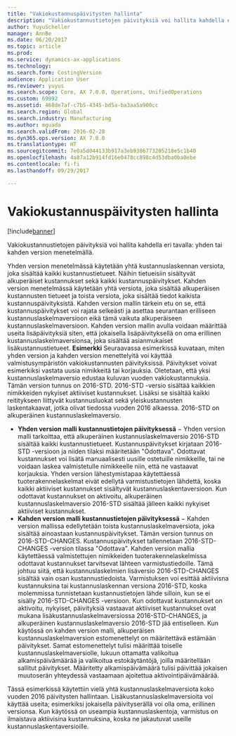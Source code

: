 ```yaml
---
title: "Vakiokustannuspäivitysten hallinta"
description: "Vakiokustannustietojen päivityksiä voi hallita kahdella eri tavalla: yhden tai kahden version menetelmällä."
author: YuyuScheller
manager: AnnBe
ms.date: 06/20/2017
ms.topic: article
ms.prod: 
ms.service: dynamics-ax-applications
ms.technology: 
ms.search.form: CostingVersion
audience: Application User
ms.reviewer: yuyus
ms.search.scope: Core, AX 7.0.0, Operations, UnifiedOperations
ms.custom: 69992
ms.assetid: 468de7af-c7b5-4345-bd5a-ba3aa5a900cc
ms.search.region: Global
ms.search.industry: Manufacturing
ms.author: mguada
ms.search.validFrom: 2016-02-28
ms.dyn365.ops.version: AX 7.0.0
ms.translationtype: HT
ms.sourcegitcommit: 7e0a5d044133b917a3eb9386773205218e5c1b40
ms.openlocfilehash: 4a87a12b914fd16e0478cc898c4d53dba0ba0ebe
ms.contentlocale: fi-fi
ms.lasthandoff: 09/29/2017

---
```


# <a name="manage-standard-cost-updates"></a>Vakiokustannuspäivitysten hallinta

[!include[banner](../includes/banner.md)]


Vakiokustannustietojen päivityksiä voi hallita kahdella eri tavalla: yhden tai kahden version menetelmällä. 

Yhden version menetelmässä käytetään yhtä kustannuslaskennan versiota, joka sisältää kaikki kustannustietueet. Näihin tietueisiin sisältyvät alkuperäiset kustannukset sekä kaikki kustannuspäivitykset.
Kahden version menetelmässä käytetään yhtä versiota, joka sisältää alkuperäisen kustannusten tietueet ja toista versiota, joka sisältää tiedot kaikista kustannuspäivityksistä. Kahden version mallin tärkein etu on se, että kustannuspäivitykset voi rajata selkeästi ja asettaa seurantaan erilliseen kustannuslaskelmaversioon eikä tämä vaikuta alkuperäiseen kustannuslaskelmaversioon. Kahden version mallin avulla voidaan määrittää useita lisäpäivityksiä siten, että jokaisella lisäpäivityksellä on oma erillinen kustannuslaskelmaversionsa, joka sisältää asianmukaiset lisäkustannustietueet. **Esimerkki** Seuraavassa esimerkissä kuvataan, miten yhden version ja kahden version menettelyitä voi käyttää valmistusympäristön vakiokustannusten päivityksissä. Päivitykset voivat esimerkiksi vastata uusia nimikkeitä tai korjauksia. Oletetaan, että yksi kustannuslaskelmaversio edustaa kuluvan vuoden vakiokustannuksia. Tämän version tunnus on 2016-STD. 2016-STD -versio sisältää kaikkien nimikkeiden nykyiset aktiiviset kustannukset. Lisäksi se sisältää kaikki reititykseen liittyvät kustannusluokat sekä yleiskustannusten laskentakaavat, jotka olivat tiedossa vuoden 2016 alkaessa. 2016-STD on alkuperäinen kustannuslaskelmaversio.
-   **Yhden version malli kustannustietojen päivityksessä** − Yhden version malli tarkoittaa, että alkuperäinen kustannuslaskelmaversio 2016-STD sisältää kaikki kustannustietueet. Kustannuspäivitykset kirjataan 2016-STD -versioon ja niiden tilaksi määritetään "Odottava". Odottavat kustannukset voi lisätä manuaalisesti uusille ostetuille nimikkeille, tai ne voidaan laskea valmistetulle nimikkeelle niin, että ne vastaavat korjauksia. Yhden version lähestymistapaa käytettäessä tuoterakennelaskelmat eivät edellytä varmistustietojen lähdettä, koska kaikki aktiiviset kustannukset sisältyvät kustannuslaskentaversioon. Kun odottavat kustannukset on aktivoitu, alkuperäinen kustannuslaskelmaversio 2016-STD sisältää jälleen kaikki nykyiset aktiiviset kustannukset.
-   **Kahden version malli kustannustietojen päivityksessä** − Kahden version mallissa edellytetään toista kustannuslaskelmaversiota, joka sisältää ainoastaan kustannuspäivitykset. Tämän version tunnus on 2016-STD-CHANGES. Kustannuspäivitykset tallennetaan 2016-STD-CHANGES -version tilassa "Odottava". Kahden version mallia käytettäessä valmistettujen nimikkeiden tuoterakennelaskelmissa odottavat kustannukset tarvitsevat lähteen varmistustiedoille. Tämä johtuu siitä, että kustannuslaskelmien lisäversio 2016-STD-CHANGES sisältää vain osan kustannustiedoista. Varmistuksen voi esittää aktiivisna kustannuksina tai kustannuslaskennan versiona 2016-STD, koska molemmissa tunnistetaan kustannustietojen lähde silloin, kun se ei sisälly 2016-STD-CHANGES -versioon. Kun odottavat kustannukset on aktivoitu, nykyiset, päivityksiä vastaavat aktiiviset kustannukset ovat mukana lisäkustannuslaskelmaversiossa 2016-STD-CHANGES, ja alkuperäinen kustannuslaskelmaversio 2016-STD jää entiselleen. Kun käytössä on kahden version malli, alkuperäisen kustannuslaskelmaversion estomenettelyt on määritettävä estämään päivitykset. Samat estomenettelyt tulisi määrittää toiselle kustannuslaskelmaversiolle, lukuun ottamatta valikoitua alkamispäivämäärää ja valikoitua estokäytäntöjä, joilla määritellään sallitut päivitykset. Määritetty alkamispäivämäärä tulisi päivittää jokaisen muutoserän yhteydessä vastaamaan ajoitettua aktivointipäivämäärää.

Tässä esimerkissä käytettiin vielä yhtä kustannuslaskelmaversiota koko vuoden 2016 päivitysten hallintaan. Lisäkustannuslaskelmaversioita voi käyttää useita; esimerkiksi jokaisella päivityserällä voi olla oma, erillinen versionsa. Kun käytössä on useampia kustannuslaskentoja, varmistus on ilmaistava aktiivisina kustannuksina, koska ne jakautuvat useille kustannuslaskentaversioille.






